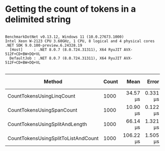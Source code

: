 # Getting the count of tokens in a delimited string

```

BenchmarkDotNet v0.13.12, Windows 11 (10.0.27673.1000)
Intel Xeon W-2123 CPU 3.60GHz, 1 CPU, 8 logical and 4 physical cores
.NET SDK 9.0.100-preview.6.24328.19
  [Host]     : .NET 8.0.7 (8.0.724.31311), X64 RyuJIT AVX-512F+CD+BW+DQ+VL
  DefaultJob : .NET 8.0.7 (8.0.724.31311), X64 RyuJIT AVX-512F+CD+BW+DQ+VL


```
| Method                              | Count | Mean      | Error    | StdDev   | Ratio | RatioSD | Gen0    | Allocated | Alloc Ratio |
|------------------------------------ |------ |----------:|---------:|---------:|------:|--------:|--------:|----------:|------------:|
| CountTokensUsingLinqCount           | 1000  |  34.57 μs | 0.331 μs | 0.294 μs |  3.17 |    0.04 |  7.3853 |   32000 B |          NA |
| CountTokensUsingSpanCount           | 1000  |  10.90 μs | 0.122 μs | 0.109 μs |  1.00 |    0.00 |       - |         - |          NA |
| CountTokensUsingSplitAndLength      | 1000  |  66.14 μs | 1.321 μs | 1.718 μs |  6.12 |    0.20 | 28.8086 |  124584 B |          NA |
| CountTokensUsingSplitToListAndCount | 1000  | 106.22 μs | 1.505 μs | 1.257 μs |  9.73 |    0.11 | 46.5088 |  200744 B |          NA |
